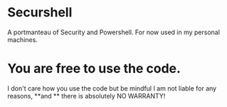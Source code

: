 # Securshell
A portmanteau of Security and Powershell. For now used in my personal machines.

# You are free to use the code.
I don't care how you use the code but be mindful I am not liable for any reasons, **and ** there is absolutely NO WARRANTY!

